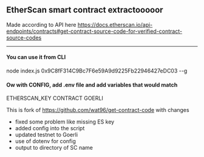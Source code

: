 ## EtherScan smart contract extractooooor

Made according to API here
https://docs.etherscan.io/api-endpoints/contracts#get-contract-source-code-for-verified-contract-source-codes

-----
####  You can use it from CLI 
node index.js 0x9C8fF314C9Bc7F6e59A9d9225Fb22946427eDC03 --g

#### Ow with CONFIG, add .env file and add variables that would match
ETHERSCAN_KEY
CONTRACT
GOERLI

This is fork of https://github.com/wat96/get-contract-code with changes
- fixed some problem like missing ES key
- added config into the script
- updated testnet to Goerli
- use of dotenv for config
- output to directory of SC name